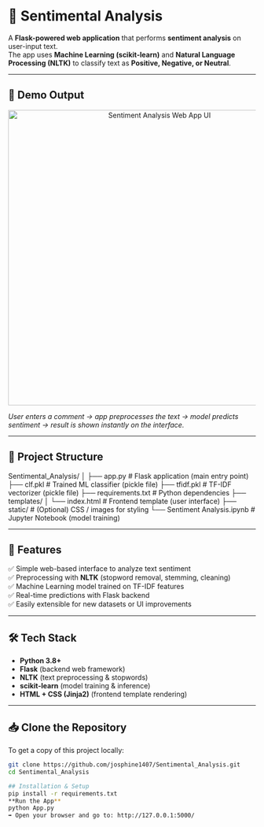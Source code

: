 # 🌟 Sentimental Analysis   

A **Flask-powered web application** that performs **sentiment analysis** on user-input text.  
The app uses **Machine Learning (scikit-learn)** and **Natural Language Processing (NLTK)** to classify text as **Positive, Negative, or Neutral**.  

---

## 🚀 Demo Output  

<p align="center">
  <img src="./static/interface_sample.png" alt="Sentiment Analysis Web App UI" width="600">
</p>  

*User enters a comment → app preprocesses the text → model predicts sentiment → result is shown instantly on the interface.*

---

## 📂 Project Structure  

Sentimental_Analysis/
│
├── app.py # Flask application (main entry point)
├── clf.pkl # Trained ML classifier (pickle file)
├── tfidf.pkl # TF-IDF vectorizer (pickle file)
├── requirements.txt # Python dependencies
├── templates/
│ └── index.html # Frontend template (user interface)
├── static/ # (Optional) CSS / images for styling
└── Sentiment Analysis.ipynb # Jupyter Notebook (model training)

---

## 🎯 Features  

✅ Simple web-based interface to analyze text sentiment  
✅ Preprocessing with **NLTK** (stopword removal, stemming, cleaning)  
✅ Machine Learning model trained on TF-IDF features  
✅ Real-time predictions with Flask backend  
✅ Easily extensible for new datasets or UI improvements  

---

## 🛠️ Tech Stack  

- **Python 3.8+**  
- **Flask** (backend web framework)  
- **NLTK** (text preprocessing & stopwords)  
- **scikit-learn** (model training & inference)  
- **HTML + CSS (Jinja2)** (frontend template rendering)  

---

## 📥 Clone the Repository  

To get a copy of this project locally:  

```bash
git clone https://github.com/josphine1407/Sentimental_Analysis.git
cd Sentimental_Analysis

## Installation & Setup
pip install -r requirements.txt
**Run the App**
python App.py
➡ Open your browser and go to: http://127.0.0.1:5000/
